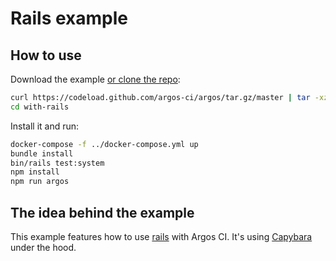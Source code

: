 # Rails example

## How to use

Download the example [or clone the repo](https://github.com/argos-ci/argos):

```bash
curl https://codeload.github.com/argos-ci/argos/tar.gz/master | tar -xz --strip=2 argos-master/examples/with-rails
cd with-rails
```

Install it and run:

```bash
docker-compose -f ../docker-compose.yml up
bundle install
bin/rails test:system
npm install
npm run argos
```

## The idea behind the example

This example features how to use [rails](https://github.com/rails/rails) with Argos CI.
It's using [Capybara](https://github.com/teamcapybara/capybara) under the hood.
